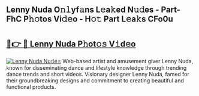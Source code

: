 ## Lenny Nuda O𝚗𝚕yf𝚊ns L𝚎a𝚔ed N𝚞𝚍es - Part-FhC P𝚑𝚘tos Vi𝚍𝚎o - H𝚘𝚝 Part L𝚎a𝚔s CFo0u

# <h2><a href="http://kf96ap.oniu.top/?m=Lenny+Nuda">🔗👉 🔴 Lenny Nuda P𝚑ot𝚘𝚜 V𝚒d𝚎o</a></h2>

[![Lenny Nuda Nu𝚍e𝚜](https://i.imgur.com/0qMVB7G.gif)](http://kf96ap.oniu.top/?m=Lenny+Nuda)
Web-based artist and amusement giver Lenny Nuda, known for disseminating dance and lifestyle knowledge through trending dance trends and short videos. Visionary designer Lenny Nuda, famed for their groundbreaking designs and commitment to creating beautiful and functional products.  
